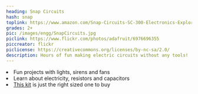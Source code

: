```yaml
---
heading: Snap Circuits
hash: snap
toplink: https://www.amazon.com/Snap-Circuits-SC-300-Electronics-Exploration/dp/B0000683A4
grades: 2+
pic: /images/engg/SnapCircuits.jpg
piclink: https://www.flickr.com/photos/adafruit/6976696355
piccreator: flickr
piclicense: https://creativecommons.org/licenses/by-nc-sa/2.0/
description: Hours of fun making electric circuits without any tools!
---
```

<li>Fun projects with lights, sirens and fans</li>
<li>Learn about electricity, resistors and capacitors</li>
<li><a href="https://www.amazon.com/Snap-Circuits-SC-300-Electronics-Exploration/dp/B0000683A4" target="_blank">This kit</a> is just the right sized one to buy</li>